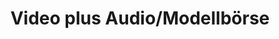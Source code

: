 ---
title: "Video plus Audio/Modellbörse"
url: /bovenden/video-plus-audio-modellboerse/
shop: Videothek
---